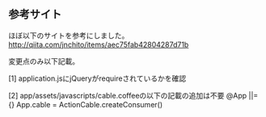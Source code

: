 ## 参考サイト

ほぼ以下のサイトを参考にしました。
http://qiita.com/jnchito/items/aec75fab42804287d71b

変更点のみ以下記載。

[1]
application.jsにjQueryがrequireされているかを確認

[2]
app/assets/javascripts/cable.coffeeの以下の記載の追加は不要
@App ||= {}
App.cable = ActionCable.createConsumer()

	